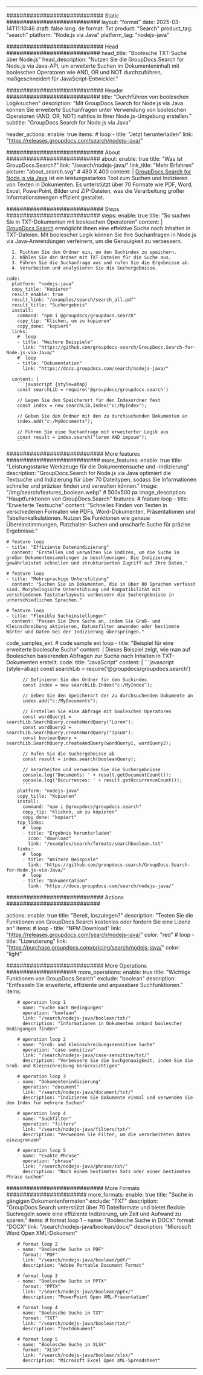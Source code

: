 
---
############################# Static ############################
layout: "format"
date:  2025-03-14T11:10:46
draft: false
lang: de
format: Txt
product: "Search"
product_tag: "search"
platform: "Node.js via Java"
platform_tag: "nodejs-java"

############################# Head ############################
head_title: "Boolesche TXT-Suche über Node.js"
head_description: "Nutzen Sie die GroupDocs.Search for Node.js via Java-API, um erweiterte Suchen im Dokumenteninhalt mit booleschen Operatoren wie AND, OR und NOT durchzuführen, maßgeschneidert für JavaScript-Entwickler."

############################# Header ############################
title: "Durchführen von booleschen Logiksuchen" 
description: "Mit GroupDocs.Search for Node.js via Java können Sie erweiterte Suchanfragen unter Verwendung von booleschen Operatoren (AND, OR, NOT) nahtlos in Ihrer Node.js-Umgebung erstellen."
subtitle: "GroupDocs.Search for Node.js via Java" 

header_actions:
  enable: true
  items:
    #  loop
    - title: "Jetzt herunterladen"
      link: "https://releases.groupdocs.com/search/nodejs-java/"
      
############################# About ############################
about:
    enable: true
    title: "Was ist GroupDocs.Search?"
    link: "/search/nodejs-java/"
    link_title: "Mehr Erfahren"
    picture: "about_search.svg" # 480 X 400
    content: |
       [GroupDocs.Search for Node.js via Java](/search/nodejs-java/) ist ein leistungsstarkes Tool zum Suchen und Indizieren von Texten in Dokumenten. Es unterstützt über 70 Formate wie PDF, Word, Excel, PowerPoint, Bilder und ZIP-Dateien, was die Verarbeitung großer Informationsmengen effizient gestaltet.

############################# Steps ############################
steps:
    enable: true
    title: "So suchen Sie in TXT-Dokumenten mit booleschen Operatoren"
    content: |
      [GroupDocs.Search](/search/nodejs-java/) ermöglicht Ihnen eine effektive Suche nach Inhalten in TXT-Dateien. Mit boolescher Logik können Sie Ihre Suchanfragen in Node.js via Java-Anwendungen verfeinern, um die Genauigkeit zu verbessern.
      
      1. Richten Sie den Ordner ein, um den Suchindex zu speichern.
      2. Wählen Sie den Ordner mit TXT-Dateien für die Suche aus.
      3. Führen Sie die Suchanfrage aus und rufen Sie die Ergebnisse ab.
      4. Verarbeiten und analysieren Sie die Suchergebnisse.
   
    code:
      platform: "nodejs-java"
      copy_title: "Kopieren"
      result_enable: true
      result_link: "/examples/search/search_all.pdf"
      result_title: "Suchergebnis"
      install:
        command: "npm i @groupdocs/groupdocs.search"
        copy_tip: "Klicken, um zu kopieren"
        copy_done: "kopiert"
      links:
        #  loop
        - title: "Weitere Beispiele"
          link: "https://github.com/groupdocs-search/GroupDocs.Search-for-Node.js-via-Java/"
        #  loop
        - title: "Dokumentation"
          link: "https://docs.groupdocs.com/search/nodejs-java/"
          
      content: |
        ```javascript {style=abap}
        const searchLib = require('@groupdocs/groupdocs.search')

        // Legen Sie den Speicherort für den Indexordner fest
        const index = new searchLib.Index("c:/MyIndex");

        // Geben Sie den Ordner mit den zu durchsuchenden Dokumenten an
        index.add("c:/MyDocuments");

        // Führen Sie eine Suchanfrage mit erweiterter Logik aus
        const result = index.search("lorem AND impsum");
        ```            

############################# More features ############################
more_features:
  enable: true
  title: "Leistungsstarke Werkzeuge für die Dokumentensuche und -indizierung"
  description: "GroupDocs.Search for Node.js via Java optimiert die Textsuche und Indizierung für über 70 Dateitypen, sodass Sie Informationen schneller und präziser finden und verwalten können."
  image: "/img/search/features_boolean.webp" # 500x500 px
  image_description: "Hauptfunktionen von GroupDocs.Search"
  features:
    # feature loop
    - title: "Erweiterte Textsuche"
      content: "Schnelles Finden von Texten in verschiedenen Formaten wie PDFs, Word-Dokumenten, Präsentationen und Tabellenkalkulationen. Nutzen Sie Funktionen wie genaue Übereinstimmungen, Platzhalter-Suchen und unscharfe Suche für präzise Ergebnisse."

    # feature loop
    - title: "Effiziente Datenindizierung"
      content: "Erstellen und verwalten Sie Indizes, um die Suche in großen Dokumentensammlungen zu beschleunigen. Die Indizierung gewährleistet schnellen und strukturierten Zugriff auf Ihre Daten."

    # feature loop
    - title: "Mehrsprachige Unterstützung"
      content: "Suchen Sie in Dokumenten, die in über 80 Sprachen verfasst sind. Morphologische Unterstützung und Kompatibilität mit verschiedenen Tastaturlayouts verbessern die Suchergebnisse in unterschiedlichen Sprachen."

    # feature loop
    - title: "Flexible Sucheinstellungen"
      content: "Passen Sie Ihre Suche an, indem Sie Groß- und Kleinschreibung aktivieren, Datumsfilter anwenden oder bestimmte Wörter und Daten bei der Indizierung überspringen."
      
  code_samples_ext:
    # code sample ext loop
    - title: "Beispiel für eine erweiterte boolesche Suche"
      content: |
        Dieses Beispiel zeigt, wie man auf Booleschen basierenden Abfragen zur Suche nach Inhalten in TXT-Dokumenten erstellt.
      code:
        title: "JavaScript"
        content: |
          ```javascript {style=abap}
          const searchLib = require('@groupdocs/groupdocs.search')
          
          // Definieren Sie den Ordner für den Suchindex
          const index = new searchLib.Index("c:/MyIndex");
              
          // Geben Sie den Speicherort der zu durchsuchenden Dokumente an
          index.add("c:/MyDocuments");

          // Erstellen Sie eine Abfrage mit booleschen Operatoren
          const wordQuery1 = searchLib.SearchQuery.createWordQuery("Lorem");
          const wordQuery2 = searchLib.SearchQuery.createWordQuery("ipsum");
          const booleanQuery = searchLib.SearchQuery.createAndQuery(wordQuery1, wordQuery2);

          // Rufen Sie die Suchergebnisse ab
          const result = index.search(booleanQuery);
          
          // Verarbeiten und verwenden Sie die Suchergebnisse
          console.log('Documents: ' + result.getDocumentCount());
          console.log('Occurrences: ' + result.getOccurrenceCount());
          ```
        platform: "nodejs-java"
        copy_title: "Kopieren"
        install:
          command: "npm i @groupdocs/groupdocs.search"
          copy_tip: "Klicken, um zu kopieren"
          copy_done: "kopiert"
        top_links:
          #  loop
          - title: "Ergebnis herunterladen"
            icon: "download"
            link: "/examples/search/formats/searchboolean.txt"
        links:
          #  loop
          - title: "Weitere Beispiele"
            link: "https://github.com/groupdocs-search/GroupDocs.Search-for-Node.js-via-Java/"
          #  loop
          - title: "Dokumentation"
            link: "https://docs.groupdocs.com/search/nodejs-java/"
            

            


############################# Actions ############################

actions:
  enable: true
  title: "Bereit, loszulegen?"
  description: "Testen Sie die Funktionen von GroupDocs.Search kostenlos oder fordern Sie eine Lizenz an"
  items:
    #  loop
    - title: "NPM Download"
      link: "https://releases.groupdocs.com/search/nodejs-java/"
      color: "red"
        #  loop
    - title: "Lizenzierung"
      link: "https://purchase.groupdocs.com/pricing/search/nodejs-java/"
      color: "light"


############################# More Operations #####################
more_operations:
    enable: true
    title: "Wichtige Funktionen von GroupDocs.Search"
    exclude: "boolean"
    description: "Entfesseln Sie erweiterte, effiziente und anpassbare Suchfunktionen."
    items: 
          
        # operation loop 1
        - name: "Suche nach Bedingungen"
          operation: "boolean"
          link: "/search/nodejs-java/boolean/txt/"
          description: "Informationen in Dokumenten anhand boolescher Bedingungen finden"

        # operation loop 2
        - name: "Groß- und kleinschreibungssensitive Suche"
          operation: "case-sensitive"
          link: "/search/nodejs-java/case-sensitive/txt/"
          description: "Verbessern Sie die Suchgenauigkeit, indem Sie die Groß- und Kleinschreibung berücksichtigen"

        # operation loop 3
        - name: "Dokumentenindizierung"
          operation: "document"
          link: "/search/nodejs-java/document/txt/"
          description: "Indizieren Sie Dokumente einmal und verwenden Sie den Index für mehrere Suchen"

        # operation loop 4
        - name: "Suchfilter"
          operation: "filters"
          link: "/search/nodejs-java/filters/txt/"
          description: "Verwenden Sie Filter, um die verarbeiteten Daten einzugrenzen"

        # operation loop 5
        - name: "Exakte Phrase"
          operation: "phrase"
          link: "/search/nodejs-java/phrase/txt/"
          description: "Nach einem bestimmten Satz oder einer bestimmten Phrase suchen"
          
        
          
############################# More Formats ########################
more_formats:
    enable: true
    title: "Suche in gängigen Dokumentenformaten"
    exclude: "TXT"
    description: "GroupDocs.Search unterstützt über 70 Dateiformate und bietet flexible Suchregeln sowie eine effiziente Indizierung, um Zeit und Aufwand zu sparen."
    items: 
        # format loop 1
        - name: "Boolesche Suche in DOCX"
          format: "DOCX"
          link: "/search/nodejs-java/boolean/docx/"
          description: "Microsoft Word Open XML-Dokument"
          
        # format loop 2
        - name: "Boolesche Suche in PDF"
          format: "PDF"
          link: "/search/nodejs-java/boolean/pdf/"
          description: "Adobe Portable Document Format"
          
        # format loop 3
        - name: "Boolesche Suche in PPTX"
          format: "PPTX"
          link: "/search/nodejs-java/boolean/pptx/"
          description: "PowerPoint Open XML-Präsentation"

        # format loop 4
        - name: "Boolesche Suche in TXT"
          format: "TXT"
          link: "/search/nodejs-java/boolean/txt/"
          description: "Textdokument"
          
        # format loop 5
        - name: "Boolesche Suche in XLSX"
          format: "XLSX"
          link: "/search/nodejs-java/boolean/xlsx/"
          description: "Microsoft Excel Open XML-Spreadsheet"
  

---